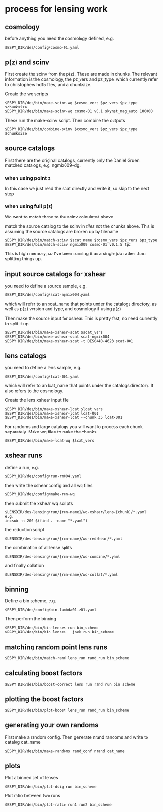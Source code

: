 process for lensing work
========================

cosmology
---------
before anything you need the cosmology defined, e.g.

    $ESPY_DIR/des/config/cosmo-01.yaml

p(z) and scinv
--------------

First create the scinv from the p(z). These are made in chunks.  The relevant
information is the cosmology, the pz_vers and pz_type, which currently refer to
christophers hdf5 files, and a chunksize.

Create the wq scripts

    $ESPY_DIR/des/bin/make-scinv-wq $cosmo_vers $pz_vers $pz_type $chunksize
    $ESPY_DIR/des/bin/make-scinv-wq cosmo-01 v0.1 skynet_mag_auto 100000

These run the make-scinv script.  Then combine the outputs

    $ESPY_DIR/des/bin/combine-scinv $cosmo_vers $pz_vers $pz_type $chunksize

source catalogs
---------------

First there are the original catalogs, currently only the Daniel Gruen matched
catalogs, e.g. ngmix009-dg.

### when using point z

In this case we just read the scat directly and write it, so skip to the
next step

### when using full p(z)

We want to match these to the scinv calculated above

match the source catalog to the scinv in *tiles* not the chunks above.  This is
assuming the source catalogs are broken up by tilename

    $ESPY_DIR/des/bin/match-scinv $scat_name $cosmo_vers $pz_vers $pz_type
    $ESPY_DIR/des/bin/match-scinv ngmix009 cosmo-01 v0.1.5 tpz

This is high memory, so I've been running it as a single job rather than
splitting things up.

input source catalogs for xshear
--------------------------------

you need to define a source sample, e.g.

    $ESPY_DIR/des/config/scat-ngmix004.yaml

which will refer to an scat_name that points under the catalogs directory,
as well as p(z) version and type, and cosmology if using p(z)

Then make the source input for xshear.  This is pretty fast, no need currently
to split it up

    $ESPY_DIR/des/bin/make-xshear-scat $scat_vers
    $ESPY_DIR/des/bin/make-xshear-scat scat-ngmix004
    $ESPY_DIR/des/bin/make-xshear-scat -t DES0440-4623 scat-001

lens catalogs
---------------

you need to define a lens sample, e.g.

    $ESPY_DIR/des/config/lcat-001.yaml

which will refer to an lcat_name that points under the catalogs directory.  It
also refers to the cosmology.

Create the lens xshear input file

    $ESPY_DIR/des/bin/make-xshear-lcat $lcat_vers
    $ESPY_DIR/des/bin/make-xshear-lcat lcat-001
    $ESPY_DIR/des/bin/make-xshear-lcat --chunk 35 lcat-001

For randoms and large catalogs you will want to process each chunk
separately.  Make wq files to make the chunks.

    $ESPY_DIR/des/bin/make-lcat-wq $lcat_vers


xshear runs
-----------

define a run, e.g.

    $ESPY_DIR/des/config/run-rm004.yaml

then write the xshear config and all wq files

    $ESPY_DIR/des/config/make-run-wq

then submit the xshear wq scripts

    $LENSDIR/des-lensing/run/{run-name}/wq-xshear/lens-{chunk}/*.yaml 
    e.g.
    incsub -n 200 $(find . -name "*.yaml")

the reduction script

    $LENSDIR/des-lensing/run/{run-name}/wq-redshear/*.yaml 

the combination of all lense splits

    $LENSDIR/des-lensing/run/{run-name}/wq-combine/*.yaml 

and finally collation

    $LENSDIR/des-lensing/run/{run-name}/wq-collat/*.yaml 

binning
-------

Define a bin scheme, e.g. 

    $ESPY_DIR/des/config/bin-lambda01-z01.yaml

Then perform the binning


    $ESPY_DIR/des/bin/bin-lenses run bin_scheme
    $ESPY_DIR/des/bin/bin-lenses --jack run bin_scheme

matching random point lens runs
-------------------------------

    $ESPY_DIR/des/bin/match-rand lens_run rand_run bin_scheme

calculating boost factors
-------------------------

    $ESPY_DIR/des/bin/boost-correct lens_run rand_run bin_scheme

plotting the boost factors
---------------------------

    $ESPY_DIR/des/bin/plot-boost lens_run rand_run bin_scheme

generating your own randoms
---------------------------

First make a random config.  Then generate nrand randoms
and write to catalog cat_name

    $ESPY_DIR/des/bin/make-randoms rand_conf nrand cat_name

plots
-----

Plot a binned set of lenses

    $ESPY_DIR/des/bin/plot-dsig run bin_scheme

Plot ratio between two runs

    $ESPY_DIR/des/bin/plot-ratio run1 run2 bin_scheme
